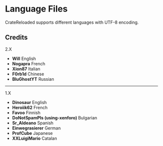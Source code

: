 # Language Files

CrateReloaded supports different languages with UTF-8 encoding.

## Credits

2.X

* **Will** English
* **Nogapra** French
* **Xion87** Italian
* **F0rb1d** Chinese
* **BluGhostYT** Russian

---

1.X

* **Dinosaur** English
* **Heroiik62** French
* **Favoo** Finnish
* **DoNotSpamPls (using-xenforo)** Bulgarian
* **Sr_Aldeano** Spanish
* **Einwegrasierer** German
* **ProfCube** Japanese
* **XXLuigiMario** Catalan

